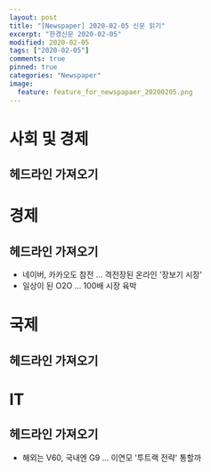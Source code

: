 ```yaml
---
layout: post
title: "[Newspaper] 2020-02-05 신문 읽기"
excerpt: "한경신문 2020-02-05"
modified: 2020-02-05
tags: ["2020-02-05"]
comments: true
pinned: true
categories: "Newspaper"
image:
  feature: feature_for_newspapaer_20200205.png
---
```


# 사회 및 경제
## 헤드라인 가져오기

# 경제
## 헤드라인 가져오기
- 네이버, 카카오도 참전 ... 격전장된 온라인 '장보기 시장'
- 일상이 된 O2O ... 100배 시장 육박

# 국제
## 헤드라인 가져오기

# IT
## 헤드라인 가져오기
- 해외는 V60, 국내엔 G9 ... 이연모 '투트랙 전략' 통할까

